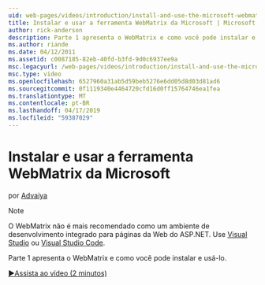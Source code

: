 ```yaml
---
uid: web-pages/videos/introduction/install-and-use-the-microsoft-webmatrix-tool
title: Instalar e usar a ferramenta WebMatrix da Microsoft | Microsoft Docs
author: rick-anderson
description: Parte 1 apresenta o WebMatrix e como você pode instalar e usá-lo.
ms.author: riande
ms.date: 04/12/2011
ms.assetid: c0087185-82eb-40fd-b3fd-9d0c6937ee9a
msc.legacyurl: /web-pages/videos/introduction/install-and-use-the-microsoft-webmatrix-tool
msc.type: video
ms.openlocfilehash: 6527960a31ab5d59beb5276e6dd05d8d03d81ad6
ms.sourcegitcommit: 0f1119340e4464720cfd16d0ff15764746ea1fea
ms.translationtype: MT
ms.contentlocale: pt-BR
ms.lasthandoff: 04/17/2019
ms.locfileid: "59387029"
---
```

# <a name="install-and-use-the-microsoft-webmatrix-tool"></a>Instalar e usar a ferramenta WebMatrix da Microsoft

por [Advaiya](https://twitter.com/Advaiyasolns)

> [!NOTE] 
> O WebMatrix não é mais recomendado como um ambiente de desenvolvimento integrado para páginas da Web do ASP.NET. Use [Visual Studio](xref:aspnet/web-pages/overview/getting-started/program-asp-net-web-pages-in-visual-studio) ou [Visual Studio Code](https://code.visualstudio.com/).


Parte 1 apresenta o WebMatrix e como você pode instalar e usá-lo.

[&#9654;Assista ao vídeo (2 minutos)](https://channel9.msdn.com/Blogs/ASP-NET-Site-Videos/install-and-use-the-microsoft-webmatrix-tool)
